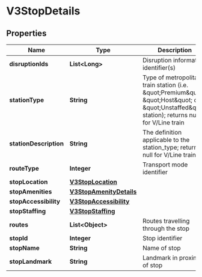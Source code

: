 

# V3StopDetails


## Properties

| Name | Type | Description | Notes |
|------------ | ------------- | ------------- | -------------|
|**disruptionIds** | **List&lt;Long&gt;** | Disruption information identifier(s) |  [optional] |
|**stationType** | **String** | Type of metropolitan train station (i.e. \&quot;Premium\&quot;, \&quot;Host\&quot; or \&quot;Unstaffed\&quot; station); returns null for V/Line train |  [optional] |
|**stationDescription** | **String** | The definition applicable to the station_type; returns null for V/Line train |  [optional] |
|**routeType** | **Integer** | Transport mode identifier |  [optional] |
|**stopLocation** | [**V3StopLocation**](V3StopLocation.md) |  |  [optional] |
|**stopAmenities** | [**V3StopAmenityDetails**](V3StopAmenityDetails.md) |  |  [optional] |
|**stopAccessibility** | [**V3StopAccessibility**](V3StopAccessibility.md) |  |  [optional] |
|**stopStaffing** | [**V3StopStaffing**](V3StopStaffing.md) |  |  [optional] |
|**routes** | **List&lt;Object&gt;** | Routes travelling through the stop |  [optional] |
|**stopId** | **Integer** | Stop identifier |  [optional] |
|**stopName** | **String** | Name of stop |  [optional] |
|**stopLandmark** | **String** | Landmark in proximity of stop |  [optional] |



